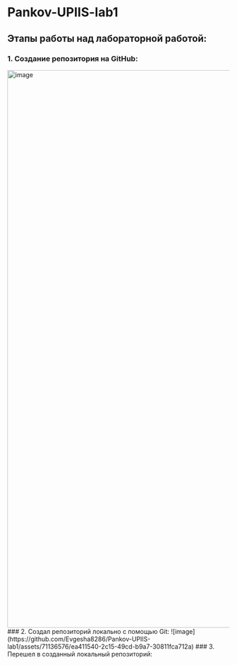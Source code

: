# Pankov-UPIIS-lab1
## Этапы работы над лабораторной работой:
### 1. Создание репозитория на GitHub:
<img width="1261" alt="image" src="https://github.com/Evgesha8286/Pankov-UPIIS-lab1/assets/71136576/eb7cee0d-eec4-4ffe-a10e-f4cedd5b5ee0">
### 2. Создал репозиторий локально с помощью Git:
![image](https://github.com/Evgesha8286/Pankov-UPIIS-lab1/assets/71136576/ea411540-2c15-49cd-b9a7-30811fca712a)
### 3. Перешел в созданный локальный репозиторий:


